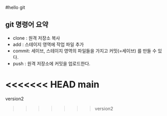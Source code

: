 #hello git



## git 명령어 요약



- clone : 원격 저장소 복사
- add : 스테이지 영역에 작업 파일 추가
- commit: 세이브, 스테이지 영역의 파일들을 가지고 커밋(=세이브) 를 만들 수 있다.
- push : 원격 저장소에 커밋을 업로드한다.

<<<<<<< HEAD
main
=======
version2

>>>>>>> version2
